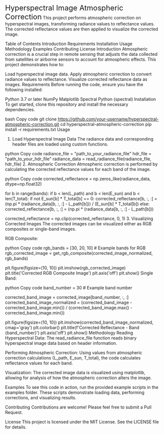<font size="5">Hyperspectral Image Atmospheric Correction</font>
This project performs atmospheric correction on hyperspectral images, transforming radiance values to reflectance values. The corrected reflectance values are then applied to visualize the corrected image.

Table of Contents
Introduction
Requirements
Installation
Usage
Methodology
Examples
Contributing
License
Introduction
Atmospheric correction is a crucial step in remote sensing that adjusts the data collected from satellites or airborne sensors to account for atmospheric effects. This project demonstrates how to:

Load hyperspectral image data.
Apply atmospheric correction to convert radiance values to reflectance.
Visualize corrected reflectance data as images.
Requirements
Before running the code, ensure you have the following installed:

Python 3.7 or later
NumPy
Matplotlib
Spectral Python (spectral)
Installation
To get started, clone this repository and install the necessary dependencies.

bash
Copy code
git clone https://github.com/your-username/hyperspectral-atmospheric-correction.git
cd hyperspectral-atmospheric-correction
pip install -r requirements.txt
Usage
1. Load Hyperspectral Image Data
The radiance data and corresponding header files are loaded using custom functions.

python
Copy code
radiance_file = "path_to_your_radiance_file"
hdr_file = "path_to_your_hdr_file"
radiance_data = read_radiance_file(radiance_file, hdr_file)
2. Atmospheric Correction
Atmospheric correction is performed by calculating the corrected reflectance values for each band of the image.

python
Copy code
corrected_reflectance = np.zeros_like(radiance_data, dtype=np.float32)

for b in range(bands):
    if b < len(L_path) and b < len(E_sun) and b < len(T_total):
        if not E_sun[b] * T_total[b] == 0:
            corrected_reflectance[b, :, :] = (np.pi * (radiance_data[b, :, :] - L_path[b])) / (E_sun[b] * T_total[b])
        else:
            corrected_reflectance[b, :, :] = (np.pi * (radiance_data[b, :, :] - L_path[b]))

corrected_reflectance = np.clip(corrected_reflectance, 0, 1)
3. Visualizing Corrected Images
The corrected images can be visualized either as RGB composites or single-band images.

RGB Composite:

python
Copy code
rgb_bands = [30, 20, 10]  # Example bands for RGB
rgb_corrected_image = get_rgb_composite(corrected_image_normalized, rgb_bands)

plt.figure(figsize=(10, 10))
plt.imshow(rgb_corrected_image)
plt.title('Corrected RGB Composite Image')
plt.axis('off')
plt.show()
Single Band:

python
Copy code
band_number = 30  # Example band number

corrected_band_image = corrected_image[band_number, :, :]
corrected_band_image_normalized = (corrected_band_image - corrected_band_image.min()) / (corrected_band_image.max() - corrected_band_image.min())

plt.figure(figsize=(10, 10))
plt.imshow(corrected_band_image_normalized, cmap='gray')
plt.colorbar()
plt.title(f'Corrected Reflectance - Band {band_number}')
plt.axis('off')
plt.show()
Methodology
Reading Hyperspectral Data: The read_radiance_file function reads binary hyperspectral image data based on header information.

Performing Atmospheric Correction: Using values from atmospheric correction calculations (L_path, E_sun, T_total), the code calculates reflectance values for each band.

Visualization: The corrected image data is visualized using matplotlib, allowing for analysis of how the atmospheric correction alters the image.

Examples
To see this code in action, run the provided example scripts in the examples folder. These scripts demonstrate loading data, performing corrections, and visualizing results.

Contributing
Contributions are welcome! Please feel free to submit a Pull Request.

License
This project is licensed under the MIT License. See the LICENSE file for details.
